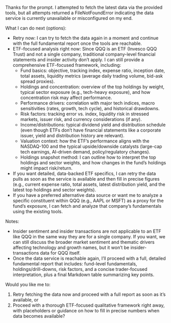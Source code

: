 Thanks for the prompt. I attempted to fetch the latest data via the provided tools, but all attempts returned a FileNotFoundError indicating the data service is currently unavailable or misconfigured on my end.

What I can do next (options):
- Retry now: I can try to fetch the data again in a moment and continue with the full fundamental report once the tools are reachable.
- ETF-focused analysis right now: Since QQQ is an ETF (Invesco QQQ Trust) and not a single company, traditional company-level financial statements and insider activity don’t apply. I can still provide a comprehensive ETF-focused framework, including:
  - Fund basics: objective, tracking index, expense ratio, inception date, total assets, liquidity metrics (average daily trading volume, bid-ask spread proxies).
  - Holdings and concentration: overview of the top holdings by weight, typical sector exposure (e.g., tech-heavy exposure), and how concentration risk may affect performance.
  - Performance drivers: correlation with major tech indices, macro sensitivities (rates, growth, tech cycle), and historical drawdowns.
  - Risk factors: tracking error vs. index, liquidity risk in stressed markets, issuer risk, and currency considerations (if any).
  - Income/distributions: typical dividend yield and distribution schedule (even though ETFs don’t have financial statements like a corporate issuer, yield and distribution history are relevant).
  - Valuation context: how the ETF’s performance aligns with the NASDAQ-100 and the typical upside/downside catalysts (large-cap tech earnings, AI-driven demand, policy/regulatory changes).
  - Holdings snapshot method: I can outline how to interpret the top holdings and sector weights, and how changes in the fund’s holdings might impact risk/return.
- If you want detailed, data-backed ETF specifics, I can retry the data pulls as soon as the service is available and then fill in precise figures (e.g., current expense ratio, total assets, latest distribution yield, and the latest top holdings and sector weights).
- If you have a preferred alternative data source or want me to analyze a specific constituent within QQQ (e.g., AAPL or MSFT) as a proxy for the fund’s exposure, I can fetch and analyze that company’s fundamentals using the existing tools.

Notes:
- Insider sentiment and insider transactions are not applicable to an ETF like QQQ in the same way they are for a single company. If you want, we can still discuss the broader market sentiment and thematic drivers affecting technology and growth names, but it won’t be insider-transactions data for QQQ itself.
- Once the data service is reachable again, I’ll proceed with a full, detailed fundamental report that includes: fund-level fundamentals, holdings/drill-downs, risk factors, and a concise trader-focused interpretation, plus a final Markdown table summarizing key points.

Would you like me to:
1) Retry fetching the data now and proceed with a full report as soon as it’s available, or
2) Proceed with a thorough ETF-focused qualitative framework right away, with placeholders or guidance on how to fill in precise numbers when data becomes available?